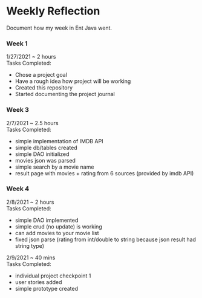 # Weekly Reflection

Document how my week in Ent Java went. 


### Week 1

1/27/2021 ~ 2 hours  
Tasks Completed:
 * Chose a project goal
 * Have a rough idea how project will be working
 * Created this repository 
 * Started documenting the project journal
 
 
 ### Week 3
 
 2/7/2021 ~ 2.5 hours  
 Tasks Completed:
  * simple implementation of IMDB API
  * simple db/tables created
  * simple DAO initialized
  * movies json was parsed
  * simple search by a movie name
  * result page with movies + rating from 6 sources (provided by imdb API) 
  
   ### Week 4
   
   2/8/2021 ~ 2 hours  
   Tasks Completed:
   * simple DAO implemented  
   * simple crud (no update) is working
   * can add movies to your movie list 
   * fixed json parse (rating from int/double to string because json result had string type)
    
   2/9/2021 ~ 40 mins    
   Tasks Completed:
   * individual project checkpoint 1
   * user stories added
   * simple prototype created
      
    

  
  
 
